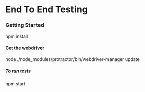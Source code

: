 # End To End Testing

### Getting Started
npm install

#### Get the webdriver
node ./node_modules/protractor/bin/webdriver-manager update

##### To run tests
npm start
